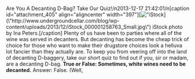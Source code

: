 Are You A Decanting D-Bag? Take Our Quiz!/n2013-12-17 21:42:01/n[caption id=\"attachment_405\" align=\"aligncenter\" width=\"397\"][![\"iStock](\"http://www.undergroundcellar.com/blog/wp-content/uploads/2013/12/iStock_000001258763_Small.jpg\")](\"http://www.undergroundcellar.com/blog/wp-content/uploads/2013/12/iStock_000001258763_Small.jpg\") iStock photo by Ina Peters.[/caption] Plenty of us have been to parties where all of the wine was served in decanters. But decanting has become the cheap trick of choice for those who want to make their drugstore choices look a helluva lot fancier than they actually are. To keep you from veering off into the land of decanting D-baggery, take our short quiz to find out if you, sir or madam, are a decanting D-bag. **True or False: Sometimes, white wines need to be decanted.** Answer: False. (Well,